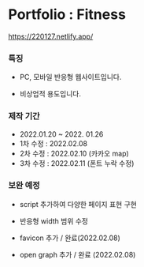 # Portfolio : Fitness

https://220127.netlify.app/

### 특징

- PC, 모바일 반응형 웹사이트입니다.

- 비상업적 용도입니다.

### 제작 기간

- 2022.01.20 ~ 2022. 01.26
- 1차 수정 : 2022.02.08
- 2차 수정 : 2022.02.10 (카카오 map)
- 3차 수정 : 2022.02.11 (폰트 누락 수정)

### 보완 예정

- script 추가하여 다양한 페이지 표현 구현

- 반응형 width 범위 수정

- favicon 추가 / 완료(2022.02.08)

- open graph 추가 / 완료 (2022.02.08)


